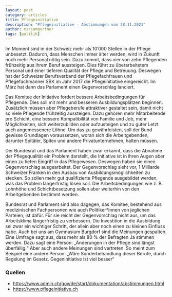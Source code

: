 ```yaml
---
layout: post
category: articles
title: Pflegeinitiative
description: "Pflegeinitiative - Abstimmungen vom 28.11.2021"
author: mirjamgurtner
tags: [politik]
---
```


Im Moment sind in der Schweiz mehr als 10‘000 Stellen in der Pflege unbesetzt. Dadurch, dass Menschen immer älter werden, wird in Zukunft noch mehr Personal nötig sein. Dazu kommt, dass vier von zehn Pflegenden frühzeitig aus ihrem Beruf aussteigen. Dies führt zu überarbeitetem Personal und einer tieferen Qualität der Pflege und Betreuung. Deswegen hat der Schweizer Berufsverband der Pflegefachfrauen und Pflegefachmänner SBK im Jahr 2017 die Pflegeinitiative eingereicht. Im März hat dann das Parlament einen Gegenvorschlag lanciert.

Das Komitee der Initiative fordert bessere Arbeitsbedingungen für Pflegende. Dies soll mit mehr und besseren Ausbildungsplätzen beginnen. Zusätzlich müssen aber Pflegeberufe attraktiver gestaltet sein, damit nicht so viele Pflegende frühzeitig aussteigen. Dazu gehören mehr Mitarbeitende pro Schicht, eine bessere Kompatibilität von Familie und Job, mehr Möglichkeiten, sich weiterzubilden oder aufzusteigen und zu guter Letzt auch angemessenere Löhne. Um das zu gewährleisten, soll der Bund gewisse Grundlagen voraussetzen, woran sich die Arbeitgebenden, darunter Spitäler, Spitex und andere Privatunternehmen, halten müssen.

Der Bundesrat und das Parlament haben zwar erkannt, dass die Abnahme der Pflegequalität ein Problem darstellt, die Initiative ist in ihren Augen aber einen zu tiefen Eingriff in das Pflegewesen. Deswegen haben sie einen Gegenvorschlag ausgearbeitet. Der Gegenvorschlag sieht vor, 1 Milliarde Schweizer Franken in den Ausbau von Ausbildungsmöglichkeiten zu stecken. So sollen mehr gut qualifizierte Pflegende ausgebildet werden, was das Problem längerfristig lösen soll. Die Arbeitsbedingungen wie z. B. Lohnhöhe und Schichtbesetzung sollen aber weiterhin von den Arbeitgebenden bestimmt werden.

Bundesrat und Parlament sind also dagegen, das Komitee, bestehend aus medizinischen Fachpersonen wie auch Politiker*innen von jeglichen Parteien, ist dafür. Für sie reicht der Gegenvorschlag nicht aus, um das Arbeitsklima längerfristig zu verbessern. Die Investition in die Ausbildung sei zwar ein wichtiger Schritt, der allein aber noch einen zu kleinen Einfluss habe. Auch bei uns am Gymnasium Burgdorf sind die Meinungen gespalten. Eine Umfrage sagt aus, dass mehr als 80 % der Befragten Ja stimmen werden. Dazu sagt eine Person: „Änderungen in der Pflege sind längst überfällig.“ Aber auch andere Meinungen sind vertreten. So meint zum Beispiel eine andere Person: „Wäre Sonderbehandlung dieser Berufe, durch Regelung im Gesetz. Gegeninitiative ist viel besser“

### Quellen

- <https://www.admin.ch/gov/de/start/dokumentation/abstimmungen.html>
- <https://www.pflegeinitiative.ch>
